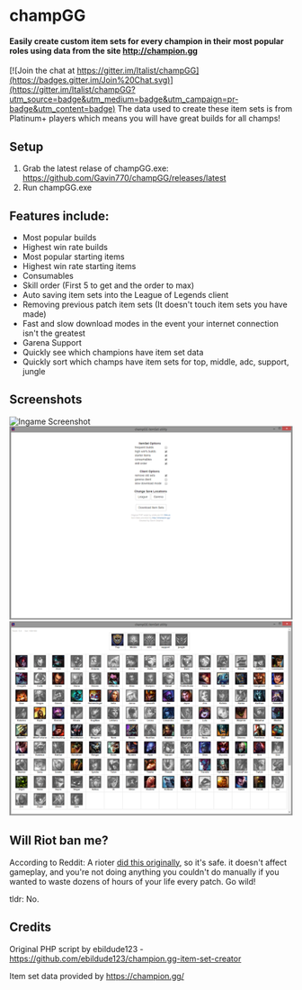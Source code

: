 champGG
=========
#### Easily create custom item sets for every champion in their most popular roles using data from the site http://champion.gg

[![Join the chat at https://gitter.im/Italist/champGG](https://badges.gitter.im/Join%20Chat.svg)](https://gitter.im/Italist/champGG?utm_source=badge&utm_medium=badge&utm_campaign=pr-badge&utm_content=badge)
The data used to create these item sets is from Platinum+ players which means you will have great builds for all champs!
## Setup
1. Grab the latest relase of champGG.exe: https://github.com/Gavin770/champGG/releases/latest
2. Run champGG.exe

## Features include:
* Most popular builds
* Highest win rate builds
* Most popular starting items
* Highest win rate starting items
* Consumables
* Skill order (First 5 to get and the order to max)
* Auto saving item sets into the League of Legends client
* Removing previous patch item sets (It doesn't touch item sets you have made)
* Fast and slow download modes in the event your internet connection isn't the greatest
* Garena Support
* Quickly see which champions have item set data
* Quickly sort which champs have item sets for top, middle, adc, support, jungle

## Screenshots
![Ingame Screenshot](https://i.imgur.com/2igOUwo.png)
![Main Menu](screenshot1.png?raw=true "Main Menu")
![Champion Data](screenshot2.png?raw=true "Champion Data")

## Will Riot ban me?
According to Reddit: A rioter [did this originally](https://www.reddit.com/r/leagueoflegends/comments/2xfovt/i_wrote_a_script_to_generate_item_sets_from/), so it's safe. it doesn't affect gameplay, and you're not doing anything you couldn't do manually if you wanted to waste dozens of hours of your life every patch. Go wild!

tldr: No.
## Credits
Original PHP script by ebildude123 - https://github.com/ebildude123/champion.gg-item-set-creator

Item set data provided by https://champion.gg/
